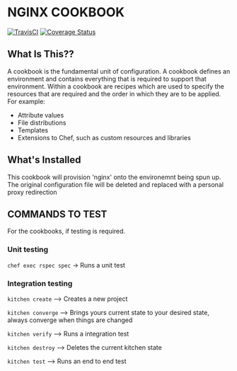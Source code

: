 NGINX COOKBOOK
==============================

[![TravisCI](https://travis-ci.org/uber/Python-Sample-Application.svg?branch=master)](https://travis-ci.org/uber/Python-Sample-Application)
[![Coverage Status](https://coveralls.io/repos/uber/Python-Sample-Application/badge.png)](https://coveralls.io/r/uber/Python-Sample-Application)

What Is This??
-------------
A cookbook is the fundamental unit of configuration. A cookbook defines an environment and contains everything that is required to support that environment.
Within a cookbook are recipes which are used to specify the resources that are required and the order in which they are to be applied. For example:

* Attribute values
* File distributions
* Templates
* Extensions to Chef, such as custom resources and libraries

What's Installed
---------------
This cookbook will provision 'nginx' onto the environemnt 
being spun up.
The original configuration file will be deleted and replaced with a personal
proxy redirection


COMMANDS TO TEST
---------------
For the cookbooks, if testing is required.

### Unit testing 
`chef exec rspec spec` -> Runs a unit test

### Integration testing

`kitchen create` —> Creates a new project 

`kitchen converge` —> Brings yours current state to your desired state, always converge when things are changed

`kitchen verify` —> Runs a integration test

`kitchen destroy` —> Deletes the current kitchen state

`kitchen test` —> Runs an end to end test

 